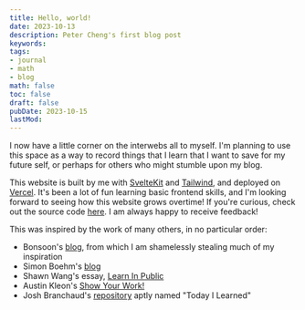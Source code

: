 ```yaml
---
title: Hello, world!
date: 2023-10-13
description: Peter Cheng's first blog post
keywords:
tags:
- journal
- math
- blog
math: false
toc: false
draft: false
pubDate: 2023-10-15
lastMod: 
---
```


I now have a little corner on the interwebs all to myself. I'm planning to use this space as a way
to record things that I learn that I want to save for my future self, or perhaps for others who
might stumble upon my blog.

This website is built by me with [SvelteKit](https://kit.svelte.dev/) and 
[Tailwind](https://tailwindcss.com/), and deployed on [Vercel](https://vercel.com). It's been a
lot of fun learning basic frontend skills, and I'm looking forward to seeing how this website grows
overtime! If you're curious, check out the source code
[here](https://github.com/pcheng17/petercheng.me). I am always happy to receive feedback!

This was inspired by the work of many others, in no particular order:
- Bonsoon's [blog](https://blog.bonsoon.net/), from which I am shamelessly stealing much of my inspiration
- Simon Boehm's [blog](https://siboehm.com/)
- Shawn Wang's essay, [Learn In Public](https://www.swyx.io/learn-in-public/)
- Austin Kleon's [Show Your Work!](https://austinkleon.com/show-your-work/)
- Josh Branchaud's [repository](https://github.com/jbranchaud/til) aptly named "Today I Learned"
